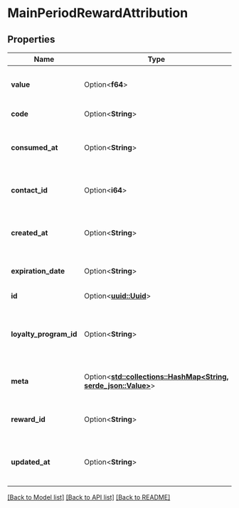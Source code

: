 # MainPeriodRewardAttribution

## Properties

Name | Type | Description | Notes
------------ | ------------- | ------------- | -------------
**value** | Option<**f64**> | Value of the selected reward config | [optional]
**code** | Option<**String**> | Generated code | [optional]
**consumed_at** | Option<**String**> | Timestamp for when this reward was consumed | [optional]
**contact_id** | Option<**i64**> | Id of the contact that attributed the reward | [optional]
**created_at** | Option<**String**> | Timestamp for when this reward was created | [optional]
**expiration_date** | Option<**String**> | Expiration date of the reward | [optional]
**id** | Option<[**uuid::Uuid**](uuid::Uuid.md)> | Unique identifier | [optional]
**loyalty_program_id** | Option<**String**> | Loyalty Program Id to which attributed reward belongs | [optional]
**meta** | Option<[**std::collections::HashMap<String, serde_json::Value>**](serde_json::Value.md)> | Additional data to define the reward | [optional]
**reward_id** | Option<**String**> | Unique identifier for the reward | [optional]
**updated_at** | Option<**String**> | Timestamp for when this reward was updated | [optional]

[[Back to Model list]](../README.md#documentation-for-models) [[Back to API list]](../README.md#documentation-for-api-endpoints) [[Back to README]](../README.md)


